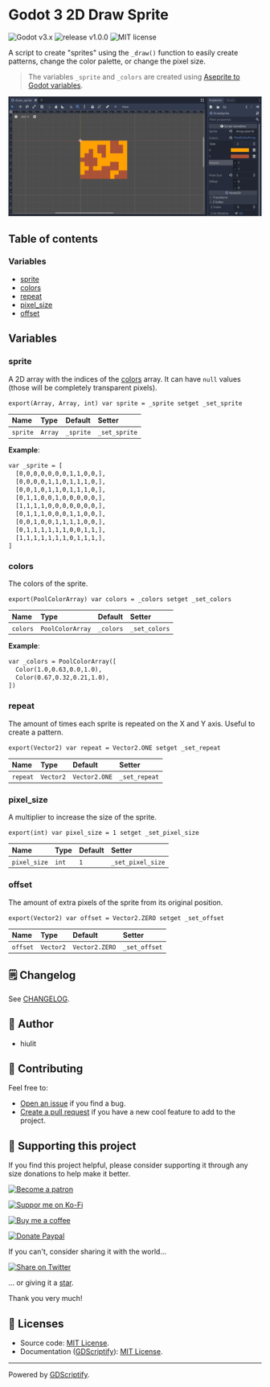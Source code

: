 # Godot 3 2D Draw Sprite

![Godot v3.x](https://img.shields.io/badge/Godot-v3.x-478cbf?logo=godot-engine&logoColor=white&style=flat-square) ![release v1.0.0](https://img.shields.io/badge/release-v1.0.0-478cbf?style=flat-square) ![MIT license](https://img.shields.io/badge/license-MIT-478cbf?style=flat-square)

A script to create \"sprites\" using the `_draw()` function to easily create patterns, change the color palette, or change the pixel size.

> The variables `_sprite` and `_colors` are created using [Aseprite to Godot variables](https://github.com/hiulit/aseprite-to-godot-variables).

![Godot 3 2D Draw Sprite banner](examples/Godot-3-2D-Draw-Sprite-Banner.png)

## Table of contents

### Variables

- [sprite](#sprite)
- [colors](#colors)
- [repeat](#repeat)
- [pixel_size](#pixel_size)
- [offset](#offset)

## Variables

### sprite

A 2D array with the indices of the [colors](#colors) array.
It can have `null` values (those will be completely transparent pixels).

```gdscript
export(Array, Array, int) var sprite = _sprite setget _set_sprite
```

|Name|Type|Default|Setter|
|:-|:-|:-|:-|
|`sprite`|`Array`|`_sprite`|`_set_sprite`|

**Example**:

```gdscript
var _sprite = [
  [0,0,0,0,0,0,0,1,1,0,0,],
  [0,0,0,0,1,1,0,1,1,1,0,],
  [0,0,1,0,1,1,0,1,1,1,0,],
  [0,1,1,0,0,1,0,0,0,0,0,],
  [1,1,1,1,0,0,0,0,0,0,0,],
  [0,1,1,1,0,0,0,1,1,0,0,],
  [0,0,1,0,0,1,1,1,1,0,0,],
  [0,1,1,1,1,1,1,0,0,1,1,],
  [1,1,1,1,1,1,1,0,1,1,1,],
]
```

### colors

The colors of the sprite.

```gdscript
export(PoolColorArray) var colors = _colors setget _set_colors
```

|Name|Type|Default|Setter|
|:-|:-|:-|:-|
|`colors`|`PoolColorArray`|`_colors`|`_set_colors`|

**Example**:

```gdscript
var _colors = PoolColorArray([
  Color(1.0,0.63,0.0,1.0),
  Color(0.67,0.32,0.21,1.0),
])
```

### repeat

The amount of times each sprite is repeated on the X and Y axis.
Useful to create a pattern.

```gdscript
export(Vector2) var repeat = Vector2.ONE setget _set_repeat
```

|Name|Type|Default|Setter|
|:-|:-|:-|:-|
|`repeat`|`Vector2`|`Vector2.ONE`|`_set_repeat`|

### pixel_size

A multiplier to increase the size of the sprite.

```gdscript
export(int) var pixel_size = 1 setget _set_pixel_size
```

|Name|Type|Default|Setter|
|:-|:-|:-|:-|
|`pixel_size`|`int`|`1`|`_set_pixel_size`|

### offset

The amount of extra pixels of the sprite from its original position.

```gdscript
export(Vector2) var offset = Vector2.ZERO setget _set_offset
```

|Name|Type|Default|Setter|
|:-|:-|:-|:-|
|`offset`|`Vector2`|`Vector2.ZERO`|`_set_offset`|

## 🗒️ Changelog

See [CHANGELOG](/CHANGELOG.md).

## 👤 Author

- hiulit

## 🤝 Contributing

Feel free to:

- [Open an issue](https://github.com/hiulit/Godot-3-2D-Draw-Sprite/issues) if you find a bug.
- [Create a pull request](https://github.com/hiulit/Godot-3-2D-Draw-Sprite/pulls) if you have a new cool feature to add to the project.

## 🙌 Supporting this project

If you find this project helpful, please consider supporting it through any size donations to help make it better.

[![Become a patron](https://img.shields.io/badge/Become_a_patron-ff424d?logo=Patreon&style=for-the-badge&logoColor=white)](https://www.patreon.com/hiulit)

[![Suppor me on Ko-Fi](https://img.shields.io/badge/Support_me_on_Ko--fi-F16061?logo=Ko-fi&style=for-the-badge&logoColor=white)](https://ko-fi.com/hiulit)

[![Buy me a coffee](https://img.shields.io/badge/Buy_me_a_coffee-FFDD00?logo=buy-me-a-coffee&style=for-the-badge&logoColor=black)](https://www.buymeacoffee.com/hiulit)

[![Donate Paypal](https://img.shields.io/badge/PayPal-00457C?logo=PayPal&style=for-the-badge&label=Donate)](https://www.paypal.com/paypalme/hiulit)

If you can't, consider sharing it with the world...

[![Share on Twitter](https://img.shields.io/badge/Share_on_Twitter-1DA1F2?style=for-the-badge&logo=twitter&logoColor=white)](https://twitter.com/intent/tweet?url=https://github.com/hiulit/Godot-3-2D-Draw-Sprite&text=%22Godot%203%202D%20Draw%20Sprite%22%0AA%20script%20to%20create%20%5C%22sprites%5C%22%20using%20the%20%60_draw()%60%20function%20to%20easily%20create%20patterns,%20change%20the%20color%20palette,%20or%20change%20the%20pixel%20size.%0A%0A%3E%20The%20variables%20%60_sprite%60%20and%20%60_colors%60%20are%20created%20using%20%5BAseprite%20to%20Godot%20variables%5D(https://github.com/hiulit/aseprite-to-godot-variables).%0A%0ABy%20@hiulit%0A%0A)

... or giving it a [star](https://github.com/hiulit/Godot-3-2D-Draw-Sprite/stargazers).

Thank you very much!

## 📝 Licenses

- Source code: [MIT License](/LICENSE).
- Documentation ([GDScriptify](https://github.com/hiulit/gdscriptify)): [MIT License](/LICENSE_GDSCRIPTIFY.txt).

---

Powered by [GDScriptify](https://github.com/hiulit/gdscriptify).
